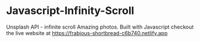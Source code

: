 # Javascript-Infinity-Scroll
Unsplash API - infinite scroll Amazing photos.
Built with Javascript 
checkout the live website at https://frabjous-shortbread-c6b740.netlify.app
